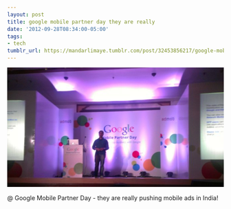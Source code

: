 ```yaml
---
layout: post
title: google mobile partner day they are really
date: '2012-09-28T08:34:00-05:00'
tags:
- tech
tumblr_url: https://mandarlimaye.tumblr.com/post/32453856217/google-mobile-partner-day-they-are-really
---
```

 ![](/tumblr_files/tumblr_mb289tMFo11rt5pkuo1_1280.jpg)  

@ Google Mobile Partner Day - they are really pushing mobile ads in India!

